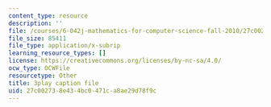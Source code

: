 ```yaml
---
content_type: resource
description: ''
file: /courses/6-042j-mathematics-for-computer-science-fall-2010/27c002738e434bc0471ca8ae29d78f9c_GJpt_3ie4WU.srt
file_size: 85411
file_type: application/x-subrip
learning_resource_types: []
license: https://creativecommons.org/licenses/by-nc-sa/4.0/
ocw_type: OCWFile
resourcetype: Other
title: 3play caption file
uid: 27c00273-8e43-4bc0-471c-a8ae29d78f9c
---
```

